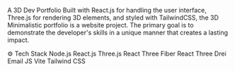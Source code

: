 A 3D Dev Portfolio
Built with React.js for handling the user interface, Three.js for rendering 3D elements, and styled with TailwindCSS, the 3D Minimalistic portfolio is a website project. The primary goal is to demonstrate the developer's skills in a unique manner that creates a lasting impact.

⚙️ Tech Stack
Node.js
React.js
Three.js
React Three Fiber
React Three Drei
Email JS
Vite
Tailwind CSS